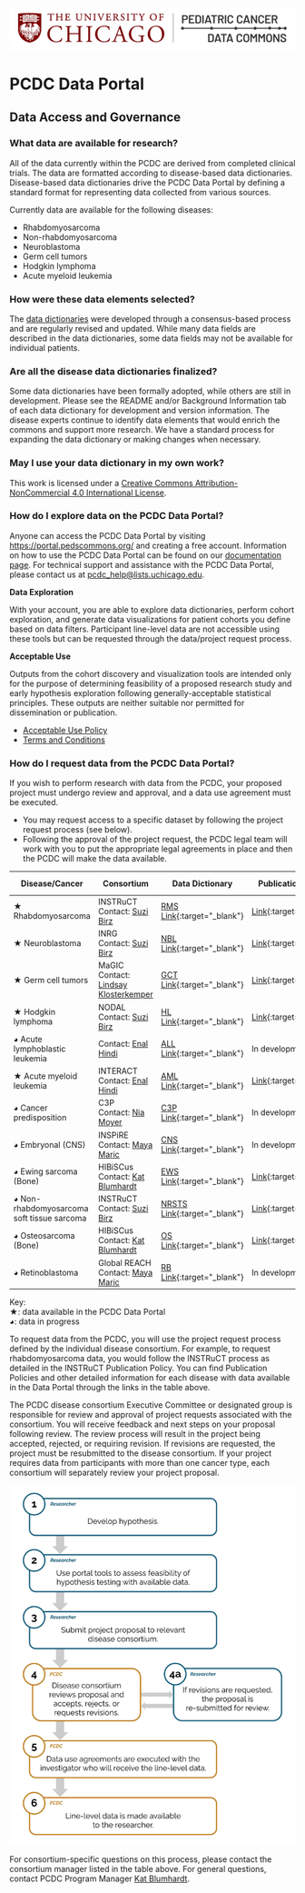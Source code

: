 ![Logo](img/PcdcLogo.png)
# PCDC Data Portal
## Data Access and Governance
### What data are available for research?

All of the data currently within the PCDC are derived from completed clinical trials. The data are formatted according to disease-based data dictionaries. Disease-based data dictionaries drive the PCDC Data Portal by defining a standard format for representing data collected from various sources. 

Currently data are available for the following diseases:  
- Rhabdomyosarcoma  
- Non-rhabdomyosarcoma  
- Neuroblastoma  
- Germ cell tumors  
- Hodgkin lymphoma  
- Acute myeloid leukemia

### How were these data elements selected?

The [data dictionaries](https://commons.cri.uchicago.edu/data-dictionaries/) were developed through a consensus-based process and are regularly revised and updated. While many data fields are described in the data dictionaries, some data fields may not be available for individual patients. 

### Are all the disease data dictionaries finalized?

Some data dictionaries have been formally adopted, while others are still in development. Please see the README and/or Background Information tab of each data dictionary for development and version information. The disease experts continue to identify data elements that would enrich the commons and support more research. We have a standard process for expanding the data dictionary or making changes when necessary.

### May I use your data dictionary in my own work?

This work is licensed under a [Creative Commons Attribution-NonCommercial 4.0 International License](https://creativecommons.org/licenses/by-nc/4.0/).

### How do I explore data on the PCDC Data Portal?

Anyone can access the PCDC Data Portal by visiting <https://portal.pedscommons.org/> and creating a free account. Information on how to use the PCDC Data Portal can be found on our [documentation page](https://commons.cri.uchicago.edu/data-portal-documentation/). For technical support and assistance with the PCDC Data Portal, please contact us at <pcdc_help@lists.uchicago.edu>.

**Data Exploration**

With your account, you are able to explore data dictionaries, perform cohort exploration, and generate data visualizations for patient cohorts you define based on data filters. Participant line-level data are not accessible using these tools but can be requested through the data/project request process.

**Acceptable Use**

Outputs from the cohort discovery and visualization tools are intended only for the purpose of determining feasibility of a proposed research study and early hypothesis exploration following generally-acceptable statistical principles. These outputs are neither suitable nor permitted for dissemination or publication.

- [Acceptable Use Policy](AcceptableUsePolicy.md)   
- [Terms and Conditions](TermsAndConditions.md) 

### How do I request data from the PCDC Data Portal? ###

If you wish to perform research with data from the PCDC, your proposed project must undergo review and approval, and a data use agreement must be executed.

- You may request access to a specific dataset by following the project request process (see below). 
- Following the approval of the project request, the PCDC legal team will work with you to put the appropriate legal agreements in place and then the PCDC will make the data available.

| Disease/Cancer | Consortium | Data Dictionary | Publication Policy | Project Request Form |
| ---- | -------------------- | ------------------ | ------------------ | ----------------------- |
| ★ Rhabdomyosarcoma | INSTRuCT <br>Contact: [Suzi Birz](mailto:sbirz@bsd.uchicago.edu) | [RMS Link](https://docs.google.com/spreadsheets/d/1hDLvT3O_VfsMuWNR2sWWlIWTyzY8sopYY4e7z5Z1wmQ){:target="_blank"} | [Link](https://commons.cri.uchicago.edu/wp-content/uploads/2021/07/INSTRuCT_PublicationPolicy-20200914.pdf){:target="_blank"} | [Link](https://commons.cri.uchicago.edu/wp-content/uploads/2021/07/INSTRuCT_ApplicationForm-20200703.docx) |
| ★ Neuroblastoma | INRG  <br>Contact: [Suzi Birz](mailto:sbirz@bsd.uchicago.edu) | [NBL Link](https://docs.google.com/spreadsheets/d/1tdXKN6Al4xtEH2eoIdRM6vEMra1A3bdCQHQIv-IZy6k/edit#gid=705170204){:target="_blank"} | [Link](https://inrgdb.org/publication-policy/){:target="_blank"} | [Link](https://commons.cri.uchicago.edu/wp-content/uploads/2024/01/INRG-Project-Request-Form.doc) |
| ★ Germ cell tumors | MaGIC <br>Contact: [Lindsay Klosterkemper](mailto:lindsay_klosterkemper@dfci.harvard.edu) |[GCT Link](https://docs.google.com/spreadsheets/d/1ePkD-21wWCokR1MClnMrSl0dpj-Dvgid0knn5jfYHCY/edit#gid=1858833093){:target="_blank"} | [Link](https://magicconsortium.com/wp-content/uploads/2022/03/MaGIC_Governance-Policy-Manual_v2.0.pdf){:target="_blank"}  | [Link](https://magicconsortium.com/data-analysis-proposal-form/){:target="_blank"}  |
| ★ Hodgkin lymphoma | NODAL <br>Contact: [Suzi Birz](mailto:sbirz@bsd.uchicago.edu) | [HL Link](https://docs.google.com/spreadsheets/d/1H0DqYqYHKqH1KNK13cs14LKW6vpwKvDxzPMlW1tkm4U/edit#gid=249286314){:target="_blank"} | [Link](https://commons.cri.uchicago.edu/wp-content/uploads/2022/05/NODAL_PublicationPolicy.pdf){:target="_blank"}  | [Link](https://commons.cri.uchicago.edu/wp-content/uploads/2022/05/NODAL_ProjectRequestForm.docx) |
| ◕ Acute lymphoblastic leukemia | Contact: [Enal Hindi](mailto:ehindi@bsd.uchicago.edu) | [ALL Link](https://docs.google.com/spreadsheets/d/1sTygI0GtyaT2C0iZ9YzXTKRnAcELuV2BblaLGPG0EPc/edit#gid=249286314){:target="_blank"} | In development | In development |
| ★ Acute myeloid leukemia | INTERACT <br>Contact: [Enal Hindi](mailto:ehindi@bsd.uchicago.edu) | [AML Link](https://docs.google.com/spreadsheets/d/1_KyfeZNsepIxSU0Nzw5Mi8mk1PiKCWlSBjatw0AECQ0/edit#gid=1553670248){:target="_blank"} | [Link](https://commons.cri.uchicago.edu/wp-content/uploads/2021/10/INTERACT_PublicationPolicy-2021Sept23.docx.pdf){:target="_blank"} | [Link](https://commons.cri.uchicago.edu/wp-content/uploads/2024/01/INTERACT-Project-Request-Form.docx){:target="_blank"} |
| ◕ Cancer predisposition | C3P <br>Contact: [Nia Moyer](mailto:Nia.Moyer@choa.org) | [C3P Link](https://docs.google.com/spreadsheets/d/1Y3oi63WVqH3iRllJI3F7lWvFmKinO3_hrbipnotto4I/edit?usp=sharing){:target="_blank"} | In development | In development |
| ◕ Embryonal (CNS) | INSPiRE <br>Contact: [Maya Maric](mailto:mmaric@bsd.uchicago.edu) | [CNS Link](https://docs.google.com/spreadsheets/d/1SczmUILX2kIzAM_lG45zbhhTNaLvn0jmCOUcTDdoQBM/edit#gid=1837295410){:target="_blank"} | In development | In development |
| ◕ Ewing sarcoma (Bone) | HIBiSCus <br>Contact: [Kat Blumhardt](mailto:kblumhardt@uchicago.edu) | [EWS Link](https://docs.google.com/spreadsheets/d/1VkTfEObeLSle-Ti_JZHaxh9jzmDqvuQ852wnTvdS3jI/edit#gid=249286314){:target="_blank"} | [Link](https://commons.cri.uchicago.edu/wp-content/uploads/2022/02/HIBiSCus-PublicationPolicy.pdf){:target="_blank"} | [Link](https://commons.cri.uchicago.edu/wp-content/uploads/2022/02/HIBiSCus-ProjectProposalForm20220218.docx) |
| ◕ Non-rhabdomyosarcoma soft tissue sarcoma | INSTRuCT <br>Contact: [Suzi Birz](mailto:sbirz@bsd.uchicago.edu) | [NRSTS Link](https://docs.google.com/spreadsheets/d/1gDTwDYylH0UakFcNoGBp6etUKKkLVCkZGr-P6NoyN5Y/edit#gid=957552363){:target="_blank"} | [Link](https://commons.cri.uchicago.edu/wp-content/uploads/2021/07/INSTRuCT_PublicationPolicy-20200914.pdf){:target="_blank"} | [Link](https://commons.cri.uchicago.edu/wp-content/uploads/2021/07/INSTRuCT_ApplicationForm-20200703.docx) |
| ◕ Osteosarcoma (Bone) | HIBiSCus <br>Contact: [Kat Blumhardt](mailto:kblumhardt@uchicago.edu) | [OS Link](https://docs.google.com/spreadsheets/d/15g8aOtaZ9DS7-mBO42AR18g0ScqlPHkalOiV457ddoU/edit#gid=249286314){:target="_blank"} | [Link](https://commons.cri.uchicago.edu/wp-content/uploads/2022/02/HIBiSCus-PublicationPolicy.pdf){:target="_blank"} | [Link](https://commons.cri.uchicago.edu/wp-content/uploads/2022/02/HIBiSCus-ProjectProposalForm20220218.docx) |
| ◕ Retinoblastoma | Global REACH <br>Contact: [Maya Maric](mailto:mmaric@bsd.uchicago.edu)| [RB Link](https://docs.google.com/spreadsheets/d/1ytw-GJgWJv2NWD3EthEiCrQo-v1tUGHMNJlm7Thiers/edit#gid=812161907){:target="_blank"} | In development | In development |  

Key:  
★: data available in the PCDC Data Portal  
◕: data in progress

To request data from the PCDC, you will use the project request process defined by the individual disease consortium. For example, to request rhabdomyosarcoma data, you would follow the INSTRuCT process as detailed in the INSTRuCT Publication Policy. You can find Publication Policies and other detailed information for each disease with data available in the Data Portal through the links in the table above.


The PCDC disease consortium Executive Committee or designated group is responsible for review and approval of project requests associated with the consortium. You will receive feedback and next steps on your proposal following review. The review process will result in the project being accepted, rejected, or requiring revision. If revisions are requested, the project must be resubmitted to the disease consortium. If your project requires data from participants with more than one cancer type, each consortium will separately review your project proposal.

![Review Process](/img/Data_Access_Review_Process.png)

For consortium-specific questions on this process, please contact the consortium manager listed in the table above. For general questions, contact PCDC Program Manager [Kat Blumhardt](mailto:kblumhardt@uchicago.edu). 
